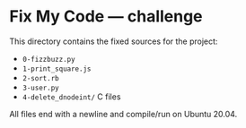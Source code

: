 # Fix My Code — challenge

This directory contains the fixed sources for the project:

- `0-fizzbuzz.py`
- `1-print_square.js`
- `2-sort.rb`
- `3-user.py`
- `4-delete_dnodeint/` C files

All files end with a newline and compile/run on Ubuntu 20.04.

